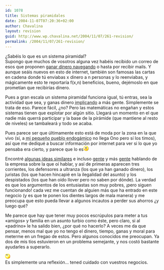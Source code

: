```yaml
---
id: 1078
title: Sistemas piramidales
date: 2004-11-07T07:20:36+02:00
author: Chavalina
layout: revision
guid: http://www.wp.chavalina.net/2004/11/07/261-revision/
permalink: /2004/11/07/261-revision/
---
```

&iquest;Sab&eacute;is lo que es un sistema piramidal?  
Supongo que muchos de vosotros alguna vez hab&eacute;is recibido un correo de esos que proponen <a href="http://khox.galeon.com/" target="_blank">ganar dinero navegando</a> o hasta por recibir mails. Y aunque se&aacute;is nuevos en esto de internet, tambi&eacute;n son famosas las cartas en cadena donde t&uacute; enviabas x dinero a n personas y lo reenviabas, y m&aacute;gicamente esto te reportar&iacute;a f(x,n) beneficios, bueno, dej&eacute;moslo en que promet&iacute;an que recibir&iacute;as dinero.

Pues a gran escala un sistema piramidal funciona igual, t&uacute; entras, sea la actividad que sea, y ganas dinero <acronym title="pringando">implicando</acronym> a m&aacute;s gente. Simplemente se trata de eso. Parece f&aacute;cil, &iquest;no? Pero las matem&aacute;ticas no enga&ntilde;an y estos sistemas tienen que explotar por alg&uacute;n sitio. Llegar&aacute; un momento en el que nadie m&aacute;s querr&aacute; participar y la base de la pir&aacute;mide (que mantiene al resto de niveles) se tambalear&aacute; y todo se acaba.

Pues parece ser que &uacute;ltimamente esto est&aacute; de moda por la zona en la que vivo (s&iacute;, a <acronym title="Blanca">mi peque&ntilde;o pueblo endog&aacute;mico</acronym> no llega Ono pero s&iacute; los timos), as&iacute; que me dediqu&eacute; a buscar informaci&oacute;n por internet para ver si lo que yo pensaba era cierto, y parece que lo es![emo](/imagenes/emoticonos/triste.gif) 

Encontr&eacute; <a href="http://www.forosdelweb.com/showthread.php?t=234943&#038;page=1&#038;pp=15" target="_blank">algunas ideas similares</a> e incluso <a href="http://www.derecho.com/Foros/UBBControl/Forum8/HTML/000635.html" target="_blank">gente</a> y m&aacute;s <a href="http://www.derecho.com/Foros/UBBControl/Forum1/HTML/000593.html" target="_blank">gente</a> hablando de la empresa sobre la que o&iacute; hablar, y as&iacute; de primeras aparecen tres corrientes, los defensores a ultranza (los que ya han ganado dinero), los juristas (los que hacen hincapi&eacute; en la ilegalidad del asunto) y los despistados (los que han o&iacute;do llover pero no saben por d&oacute;nde). La verdad es que los argumentos de los entusiastas son muy pobres, &iexcl;pero siguen funcionando! cada vez me cuentan de alguien m&aacute;s que ha entrado en este negocio (y es que te ponen los dientes largos de mala manera) y me preocupa que esto pueda llevar a algunos incautos a perder sus ahorros &iquest;y luego qu&eacute;?

Me parece que hay que tener muy pocos escr&uacute;pulos para meter a tus «amigos» y familia en un asunto turbio como &eacute;ste, pero claro, si al «padrino» le ha salido bien, &iquest;por qu&eacute; no hacerlo? A veces me da que pensar, menos mal que yo no tengo el dinero, tiempo, ganas y moral para meterme en un fregao de estos. Pero algunos conocidos me preocupan. Ya dos de mis t&iacute;os estuvieron en un problema semejante, y nos cost&oacute; bastante ayudarles a superarlo.

![emo](/imagenes/emoticonos/pensativo.gif)  
Es simplemente una reflexi&oacute;n&#8230; tened cuidado con vuestros negocios.